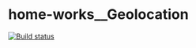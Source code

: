 # home-works__Geolocation

[![Build status](https://ci.appveyor.com/api/projects/status/w01rcokrwp9dowfj?svg=true)](https://ci.appveyor.com/project/SvetlanaGreenFox/geolocation-js)

